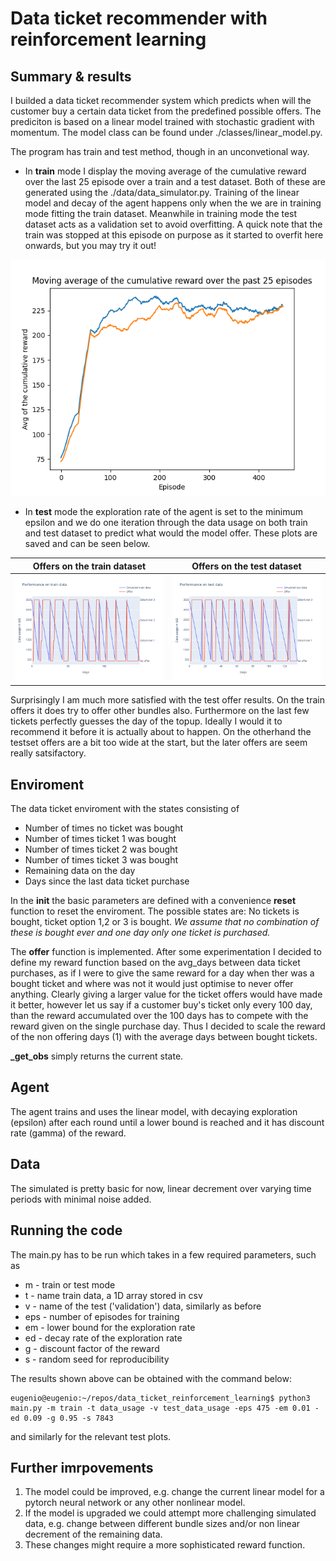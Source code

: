 # Data ticket recommender with reinforcement learning

## Summary & results

I builded a data ticket recommender system which predicts when will the customer buy a certain data ticket from the predefined possible offers. The prediciton is based on a linear model trained with stochastic gradient with momentum. The model class can be found under ./classes/linear_model.py.

The program has train and test method, though in an unconvetional way.

- In **train** mode I display the moving average of the cumulative reward over the last 25 episode over a train and a test dataset. Both of these are generated using the ./data/data_simulator.py. Training of the linear model and decay of the agent happens only when the we are in training mode fitting the train dataset. Meanwhile in training mode the test dataset acts as a validation set to avoid overfitting. A quick note that the train was stopped at this episode on purpose as it started to overfit here onwards, but you may try it out!

<p align="center">
  <img src="images/cum_rew.png">
</p>

- In **test** mode the exploration rate of the agent is set to the minimum epsilon and we do one iteration through the data usage on both train and test dataset to predict what would the model offer. These plots are saved and can be seen below.

| Offers on the train dataset | Offers on the test dataset |
|----------------------------------------------------------|--------------------------------------------------------|
|![](images/train_offers.png "Offers on the train dataset")|![](images/test_offers.png "Offers on the test dataset")|

Surprisingly I am much more satisfied with the test offer results. On the train offers it does try to offer other bundles also. Furthermore on the last few tickets perfectly guesses the day of the topup. Ideally I would it to recommend it before it is actually about to happen. On the otherhand the testset offers are a bit too wide at the start, but the later offers are seem really satsifactory.

## Enviroment

The data ticket enviroment with the states consisting of

* Number of times no ticket was bought
* Number of times ticket 1 was bought
* Number of times ticket 2 was bought
* Number of times ticket 3 was bought
* Remaining data on the day
* Days since the last data ticket purchase

In the **init** the basic parameters are defined with a convenience **reset** function to reset the enviroment. The possible states are: No tickets is bought, ticket option 1,2 or 3 is bought. *We assume that no combination of these is bought ever and one day only one ticket is purchased.*

The **offer** function is implemented. After some experimentation I decided to define my reward function based on the avg_days between data ticket purchases, as if I were to give the same reward for a day when ther was a bought ticket and where was not it would just optimise to never offer anything. Clearly giving a larger value for the ticket offers would have made it better, however let us say if a customer buy's ticket only every 100 day, than the reward accumulated over the 100 days has to compete with the reward given on the single purchase day. Thus I decided to scale the reward of the non offering days (1) with the average days between bought tickets.

**_get_obs** simply returns the current state.

## Agent

The agent trains and uses the linear model, with decaying exploration (epsilon) after each round until a lower bound is reached and it has discount rate (gamma) of the reward.

## Data

The simulated is pretty basic for now, linear decrement over varying time periods with minimal noise added.

## Running the code

The main.py has to be run which takes in a few required parameters, such as

- m - train or test mode
- t - name train data, a 1D array stored in csv
- v - name of the test ('validation') data, similarly as before
- eps - number of episodes for training
- em - lower bound for the exploration rate
- ed - decay rate of the exploration rate
- g - discount factor of the reward
- s - random seed for reproducibility

The results shown above can be obtained with the command below:

```console
eugenio@eugenio:~/repos/data_ticket_reinforcement_learning$ python3 main.py -m train -t data_usage -v test_data_usage -eps 475 -em 0.01 -ed 0.09 -g 0.95 -s 7843
```
and similarly for the relevant test plots.

## Further imrpovements

1. The model could be improved, e.g. change the current linear model for a pytorch neural network or any other nonlinear model.
2. If the model is upgraded we could attempt more challenging simulated data, e.g. change between different bundle sizes and/or non linear decrement of the remaining data.
3. These changes might require a more sophisticated reward function.
